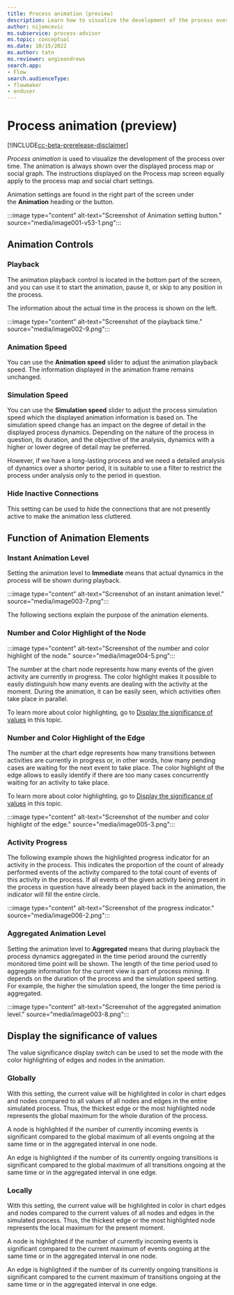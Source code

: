 ```yaml
---
title: Process animation (preview)
description: Learn how to visualize the development of the process over time in the Minit desktop application in process advisor.
author: nijemcevic
ms.subservice: process-advisor
ms.topic: conceptual
ms.date: 10/15/2022
ms.author: tatn
ms.reviewer: angieandrews
search.app:
- Flow
search.audienceType:
- flowmaker
- enduser
---
```


# Process animation (preview)

[!INCLUDE[cc-beta-prerelease-disclaimer](../includes/cc-beta-prerelease-disclaimer.md)]

*Process animation* is used to visualize the development of the process over time. The animation is always shown over the displayed process map or social graph. The instructions displayed on the Process map screen equally apply to the process map and social chart settings.

Animation settings are found in the right part of the screen under the **Animation** heading or the button.

:::image type="content" alt-text="Screenshot of Animation setting button." source="media/image001-v53-1.png":::

## Animation Controls

### Playback

The animation playback control is located in the bottom part of the screen, and you can use it to start the animation, pause it, or skip to any position in the process.

The information about the actual time in the process is shown on the left.

:::image type="content" alt-text="Screenshot of the playback time." source="media/image002-9.png":::

### Animation Speed

You can use the **Animation speed** slider to adjust the animation playback speed. The information displayed in the animation frame remains unchanged.

### Simulation Speed

You can use the **Simulation speed** slider to adjust the process simulation speed which the displayed animation information is based on. The simulation speed change has an impact on the degree of detail in the displayed process dynamics. Depending on the nature of the process in question, its duration, and the objective of the analysis, dynamics with a higher or lower degree of detail may be preferred.

However, if we have a long-lasting process and we need a detailed analysis of dynamics over a shorter period, it is suitable to use a filter to restrict the process under analysis only to the period in question.

### Hide Inactive Connections

This setting can be used to hide the connections that are not presently active to make the animation less cluttered.

## Function of Animation Elements

### Instant Animation Level

Setting the animation level to **Immediate** means that actual dynamics in the process will be shown during playback.

:::image type="content" alt-text="Screenshot of an instant animation level." source="media/image003-7.png":::

 The following sections explain the purpose of the animation elements.

### Number and Color Highlight of the Node

:::image type="content" alt-text="Screenshot of the number and color highlight of the node." source="media/image004-5.png":::

The number at the chart node represents how many events of the given activity are currently in progress. The color highlight makes it possible to easily distinguish how many events are dealing with the activity at the moment. During the animation, it can be easily seen, which activities often take place in parallel.

To learn more about color highlighting, go to [Display the significance of values](#display-the-significance-of-values) in this topic.

### Number and Color Highlight of the Edge

The number at the chart edge represents how many transitions between activities are currently in progress or, in other words, how many pending cases are waiting for the next event to take place. The color highlight of the edge allows to easily identify if there are too many cases concurrently waiting for an activity to take place.

To learn more about color highlighting, go to [Display the significance of values](#display-the-significance-of-values) in this topic.

:::image type="content" alt-text="Screenshot of the number and color highlight of the edge." source="media/image005-3.png":::


### Activity Progress

The following example shows the highlighted progress indicator for an activity in the process. This indicates the proportion of the count of already performed events of the activity compared to the total count of events of this activity in the process. If all events of the given activity being present in the process in question have already been played back in the animation, the indicator will fill the entire circle.

:::image type="content" alt-text="Screenshot of the progress indicator." source="media/image006-2.png":::

### Aggregated Animation Level

Setting the animation level to **Aggregated** means that during playback the process dynamics aggregated in the time period around the currently monitored time point will be shown. The length of the time period used to aggregate information for the current view is part of process mining. It depends on the duration of the process and the simulation speed setting. For example, the higher the simulation speed, the longer the time period is aggregated.

:::image type="content" alt-text="Screenshot of the aggregated animation level." source="media/image003-8.png":::

## Display the significance of values

The value significance display switch can be used to set the mode with the color highlighting of edges and nodes in the animation.

### Globally

With this setting, the current value will be highlighted in color in chart edges and nodes compared to all values of all nodes and edges in the entire simulated process. Thus, the thickest edge or the most highlighted node represents the global maximum for the whole duration of the process.

A node is highlighted if the number of currently incoming events is significant compared to the global maximum of all events ongoing at the same time or in the aggregated interval in one node.

An edge is highlighted if the number of its currently ongoing transitions is significant compared to the global maximum of all transitions ongoing at the same time or in the aggregated interval in one edge.

### Locally

With this setting, the current value will be highlighted in color in chart edges and nodes compared to the current values of all nodes and edges in the simulated process. Thus, the thickest edge or the most highlighted node represents the local maximum for the present moment.

A node is highlighted if the number of currently incoming events is significant compared to the current maximum of events ongoing at the same time or in the aggregated interval in one node.

An edge is highlighted if the number of its currently ongoing transitions is significant compared to the current maximum of transitions ongoing at the same time or in the aggregated interval in one edge.


